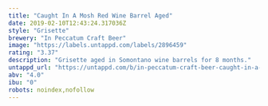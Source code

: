 ```yaml
---
title: "Caught In A Mosh Red Wine Barrel Aged"
date: 2019-02-10T12:43:24.317036Z
style: "Grisette"
brewery: "In Peccatum Craft Beer"
image: "https://labels.untappd.com/labels/2896459"
rating: "3.37"
description: "Grisette aged in Somontano wine barrels for 8 months."
untappd_url: "https://untappd.com/b/in-peccatum-craft-beer-caught-in-a-mosh-red-wine-barrel-aged/2896459"
abv: "4.0"
ibu: "0"
robots: noindex,nofollow
---
```

